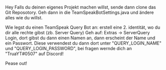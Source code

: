 Hey
Falls du deinen eigenes Projekt machen willst, sende dann clone das Git Reposotory. 
Geh dann in die TeamSpeakBotSettings.java und ändere alles wie du willst.

Wie legst du einen TeamSpeak Query Bot an:
erstell eine 2. identität, wo du dir alle rechte gibst (zb. Server Query)
Geh auf: Extras -> ServerQuery Login, dort gibst du dann einen Namen an, dann erscheint der Name und ein Passwort. Diese verwendest du dann dort unter
"QUERY_LOGIN_NAME" und "QUERY_LOGIN_PASSWORD", bei fragen wernde dich an "TruaYT#0507" auf Discord!

Pease out!
